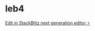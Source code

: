# leb4

[Edit in StackBlitz next generation editor ⚡️](https://stackblitz.com/~/github.com/Mathin26/leb4)